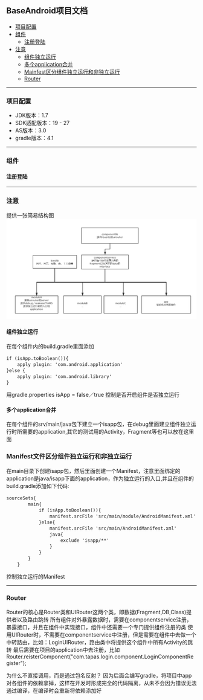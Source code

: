 BaseAndroid项目文档
---------------
- [项目配置](#项目配置)
- [组件](#组件)
    - [注册登陆](#注册登陆)
- [注意](#注意)
    - [组件独立运行](#组件独立运行)
    - [多个application合并](#多个application合并)
    - [Mainfest区分组件独立运行和非独立运行](#Mainfest区分组件独立运行和非独立运行)
    - [Router](#Router)

---
### 项目配置
 * JDK版本：1.7
 * SDK适配版本：19 - 27
 * AS版本：3.0
 * gradle版本：4.1

---
### 组件
#### 注册登陆

---
### 注意
提供一张简易结构图
![](png/component.png)

#### 组件独立运行
在每个组件内的build.gradle里面添加
```
if (isApp.toBoolean()){
    apply plugin: 'com.android.application'
}else {
    apply plugin: 'com.android.library'
}
```
用gradle.properties isApp = false／true 控制是否开启组件是否独立运行


#### 多个application合并
在每个组件的srv/main/java包下建立一个isapp包，在debug里面建立组件独立运行时所需要的application,其它的测试用的Activity，Fragment等也可以放在这里面



### Manifest文件区分组件独立运行和非独立运行
在main目录下创建isapp包，然后里面创建一个Manifest，注意里面绑定的application是java/isapp下面的application，作为独立运行的入口,并且在组件的build.gradle添加如下代码:
```
sourceSets{
        main{
            if (isApp.toBoolean()){
                manifest.srcFile 'src/main/module/AndroidManifest.xml'
            }else{
                manifest.srcFile 'src/main/AndroidManifest.xml'
                java{
                    exclude 'isapp/**'
                }
            }
        }
    }
```
控制独立运行的Manifest


----
### Router
Router的核心是Router类和UIRouter这两个类，即数据(Fragment,DB,Class)提供者以及路由跳转
所有组件对外暴露数据时，需要在componentservice注册，暴露接口，并且在组件中实现接口，组件中还需要一个专门提供组件注册的类
使用UIRouter时，不需要在componentservice中注册，但是需要在组件中去做一个中转路由，比如：LoginUIRouter，路由类中将提供这个组件中所有Activity的跳转
最后需要在项目的application中去注册，比如Router.reisterComponent("com.tapas.login.component.LoginComponentRegister");

为什么不直接调用，而是通过包名反射？
因为后面会编写gradle，将项目中app对各组件的依赖拿掉，这样在开发时形成完全的代码隔离，从未不会因为错误无法通过编译，在编译时会重新将依赖添加好


